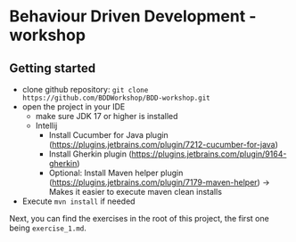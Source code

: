 # Behaviour Driven Development - workshop

## Getting started
- clone github repository: `git clone https://github.com/BDDWorkshop/BDD-workshop.git`
- open the project in your IDE
  - make sure JDK 17 or higher is installed
  - Intellij
    - Install Cucumber for Java plugin (https://plugins.jetbrains.com/plugin/7212-cucumber-for-java)
    - Install Gherkin plugin (https://plugins.jetbrains.com/plugin/9164-gherkin)
    - Optional: Install Maven helper plugin (https://plugins.jetbrains.com/plugin/7179-maven-helper) -> Makes it easier to execute maven clean installs
- Execute `mvn install` if needed

Next, you can find the exercises in the root of this project, the first one being `exercise_1.md`.
